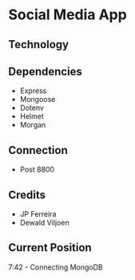 # Social Media App


## Technology


## Dependencies

* Express
* Mongoose
* Dotenv
* Helmet
* Morgan

## Connection

* Post 8800

## Credits

* JP Ferreira
* Dewald Viljoen

## Current Position

7:42 - Connecting MongoDB